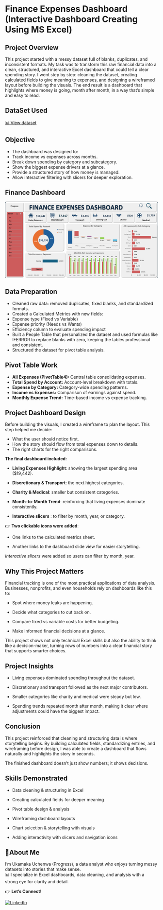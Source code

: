 # Finance Expenses Dashboard (Interactive Dashboard Creating Using MS Excel)  

## Project Overview  
This project started with a messy dataset full of blanks, duplicates, and inconsistent formats. My task was to transform this raw financial data into a clean, structured, and interactive Excel dashboard that could tell a clear spending story.
I went step by step: cleaning the dataset, creating calculated fields to give meaning to expenses, and designing a wireframed layout before building the visuals. The end result is a dashboard that highlights where money is going, month after month, in a way that’s simple and easy to read.

## DataSet Used
[📊 View dataset](https://github.com/progressuchenwa/Finance-expenses-dashboard-by-progress/blob/main/Finance%20Expenses%20Data.xlsx)

## Objective  
- The dashboard was designed to:
- Track income vs expenses across months.
- Break down spending by category and subcategory.
- Show the biggest expense drivers at a glance.
- Provide a structured story of how money is managed.
- Allow interactive filtering with slicers for deeper exploration.

## Finance Dashboard  

![Finance Dashboard View](https://github.com/progressuchenwa/Finance-expenses-dashboard-by-progress/blob/main/Finance%20Dashboard%20By%20Progress.png)


## Data Preparation  
- Cleaned raw data: removed duplicates, fixed blanks, and standardized formats.
- Created a Calculated Metrics with new fields:
- Expense type (Fixed vs Variable)
- Expense priority (Needs vs Wants)
- Efficiency column to evaluate spending impact
- Built a People Table that personalized the dataset and used formulas like IFERROR to replace blanks with zero, keeping the tables professional and consistent.
- Structured the dataset for pivot table analysis. 

## Pivot Table Work  
- **All Expenses (PivotTable4):** Central table consolidating expenses.  
- **Total Spend by Account:** Account-level breakdown with totals.  
- **Expense by Category:** Category-wide spending patterns.  
- **Income vs Expenses:** Comparison of earnings against spend.  
- **Monthly Expense Trend:** Time-based income vs expense tracking.  

## Project Dashboard Design  
Before building the visuals, I created a wireframe to plan the layout. This step helped me decide:
- What the user should notice first.
- How the story should flow from total expenses down to details.
- The right charts for the right comparisons.

**The final dashboard included:**

- **Living Expenses Highlight**: showing the largest spending area ($19,442).

- **Discretionary & Transport**: the next highest categories.

- **Charity & Medical**: smaller but consistent categories.

- **Month-to-Month Trend**: reinforcing that living expenses dominate consistently.

- **Interactive slicers** : to filter by month, year, or category.

👉 **Two clickable icons were added**:

- One links to the calculated metrics sheet.

- Another links to the dashboard slide view for easier storytelling.

*Interactive slicers* were added so users can filter by month, year.

## Why This Project Matters

Financial tracking is one of the most practical applications of data analysis. Businesses, nonprofits, and even households rely on dashboards like this to:

- Spot where money leaks are happening.

- Decide what categories to cut back on.

- Compare fixed vs variable costs for better budgeting.

- Make informed financial decisions at a glance.

This project shows not only technical Excel skills but also the ability to think like a decision-maker, turning rows of numbers into a clear financial story that supports smarter choices.

## Project Insights

- Living expenses dominated spending throughout the dataset.

- Discretionary and transport followed as the next major contributors.

- Smaller categories like charity and medical were steady but low.

- Spending trends repeated month after month, making it clear where adjustments could have the biggest impact.

## Conclusion

This project reinforced that cleaning and structuring data is where storytelling begins. By building calculated fields, standardizing entries, and wireframing before design, I was able to create a dashboard that flows naturally and highlights the story in seconds.

The finished dashboard doesn’t just show numbers; it shows decisions.

## Skills Demonstrated

- Data cleaning & structuring in Excel

- Creating calculated fields for deeper meaning

- Pivot table design & analysis

- Wireframing dashboard layouts

- Chart selection & storytelling with visuals

- Adding interactivity with slicers and navigation icons

## 👩About Me  
I’m Ukamaka Uchenwa (Progress), a data analyst who enjoys turning messy datasets into stories that make sense.  
📊 I specialize in Excel dashboards, data cleaning, and analysis with a strong eye for clarity and detail.  

👉 **Let’s Connect!**

[![LinkedIn](https://img.shields.io/badge/LinkedIn-Connect-blue?style=for-the-badge&logo=linkedin)](https://www.linkedin.com/in/ukamaka/)

